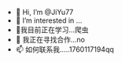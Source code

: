 - 👋 Hi, I’m @JiYu77
- 👀 I’m interested in ...
- 🌱我目前正在学习...爬虫
- 💞️ 我正在寻找合作...no
- 📫 如何联系我.....1760117194qq
 
<!---
JiYu77/JiYu77 is a ✨ special ✨ repository because its `README.md` (this file) appears on your GitHub profile.
You can click the Preview link to take a look at your changes.
--->
